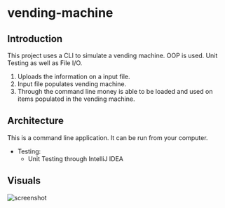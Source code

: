 # vending-machine
## Introduction
This project uses a CLI to simulate a vending machine. OOP is used. Unit Testing as well as File I/O.

1. Uploads the information on a input file.
2. Input file populates vending machine.
2. Through the command line money is able to be loaded and used on items populated in the vending machine.

## Architecture

This is a command line application. It can be run from your computer.

* Testing:
    * Unit Testing through IntelliJ IDEA

## Visuals

![screenshot](![image](https://user-images.githubusercontent.com/86253070/130516264-96a04a3e-07c2-483e-90b2-139c3666aaa1.png)
)
